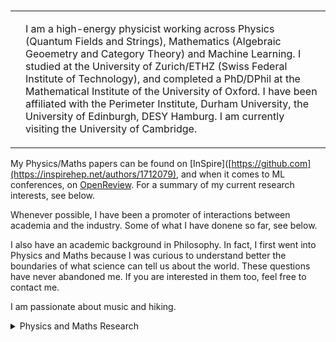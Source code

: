 # 

<table>
  <tr>
    <td>
      <![_DSC8599](https://github.com/user-attachments/assets/ed23a7de-401f-41cc-99bf-0738216ea6e7)>
    </td>
    <td>
      <p>
       I am a high-energy physicist working across Physics (Quantum Fields and Strings), Mathematics (Algebraic Geoemetry and Category Theory) and Machine Learning. I studied at the University of Zurich/ETHZ (Swiss Federal Institute of Technology), and completed a PhD/DPhil at the Mathematical Institute of the University of Oxford. I have been affiliated with the Perimeter Institute, Durham University, the University of Edinburgh, DESY Hamburg. I am currently visiting the University of Cambridge.
      </p>
    </td>
  </tr>
</table>





My Physics/Maths papers can be found on [InSpire]([https://github.com](https://inspirehep.net/authors/1712079), and when it comes to ML conferences, on [OpenReview](https://dblp.org/pid/392/9865.html). For a summary of my current research interests, see below.

Whenever possible, I have been a promoter of interactions between academia and the industry. Some of what I have donene so far, see below.

I also have an academic background in Philosophy. In fact, I first went into Physics and Maths because I was curious to understand better the boundaries of what science can tell us about the world. These questions have never abandoned me. If you are interested in them too, feel free to contact me.

I am passionate about music and hiking.

</details>

<details>
<summary>Physics and Maths Research </summary>

TBC

<details>
<summary>Physics and ML Research </summary>

TBC



</details>
